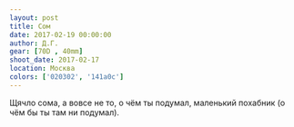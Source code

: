 ```yaml
---
layout: post
title: Сом
date: 2017-02-19 00:00:00
author: Д.Г.
gear: [70D , 40mm]
shoot_date: 2017-02-17
location: Москва
colors: ['020302', '141a0c']
---
```


Щячло сома, а вовсе не то, о чём ты подумал, маленький похабник (о чём бы ты там ни подумал).
